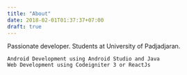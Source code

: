 ```yaml
---
title: "About"
date: 2018-02-01T01:37:37+07:00
draft: true
---
```


Passionate developer. Students at University of Padjadjaran. 

    Android Development using Android Studio and Java
    Web Development using Codeigniter 3 or ReactJs


